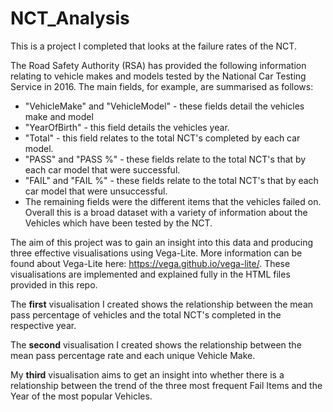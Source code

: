 # NCT_Analysis
This is a project I completed that looks at the failure rates of the NCT.

The Road Safety Authority (RSA) has provided the following information relating to vehicle makes and models tested by the National Car Testing Service in 2016. The main fields, for example, are summarised as follows:
- "VehicleMake" and "VehicleModel" - these fields detail the vehicles make and model
- "YearOfBirth" - this field details the vehicles year.
- "Total" - this field relates to the total NCT's completed by each car model.
- "PASS" and "PASS %" - these fields relate to the total NCT's that by each car model that were successful.
- "FAIL" and "FAIL %" - these fields relate to the total NCT's that by each car model that were unsuccessful.
- The remaining fields were the different items that the vehicles failed on.
Overall this is a broad dataset with a variety of information about the Vehicles which have been tested by the NCT.

The aim of this project was to gain an insight into this data and producing three effective visualisations using Vega-Lite. More information can be found about Vega-Lite here: https://vega.github.io/vega-lite/.
These visualisations are implemented and explained fully in the HTML files provided in this repo.

The **first** visualisation I created shows the relationship between the mean pass percentage of vehicles and the total NCT's completed in the respective year.

The **second** visualisation I created shows the relationship between the mean pass percentage rate and each unique Vehicle Make.

My **third** visualisation aims to get an insight into whether there is a relationship between the trend of the three most frequent Fail Items and the Year of the most popular Vehicles.


